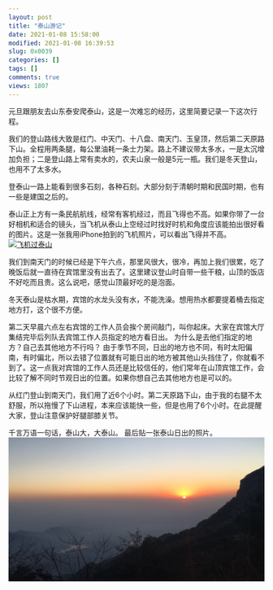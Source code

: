 ```yaml
---
layout: post
title: "泰山游记"
date: 2021-01-08 15:58:00
modified: 2021-01-08 16:39:53
slug: 0x0039
categories: []
tags: []
comments: true
views: 1807
---
```

元旦跟朋友去山东泰安爬泰山，这是一次难忘的经历，这里简要记录一下这次行程。
<!--more-->
我们的登山路线大致是红门、中天门、十八盘、南天门、玉皇顶，然后第二天原路下山。全程用两条腿，每公里油耗一条士力架。路上不建议带太多水，一是太沉增加负担；二是登山路上常有卖水的，农夫山泉一般是5元一瓶。我们是冬天登山，也用不了太多水。

登泰山一路上能看到很多石刻，各种石刻。大部分刻于清朝时期和民国时期，也有一些是建国之后的。

泰山正上方有一条民航航线，经常有客机经过，而且飞得也不高。如果你带了一台好相机和适合的镜头，当飞机从泰山上空经过时找好时机和角度应该能拍出很好看的图片。这是一张我用iPhone拍到的飞机照片，可以看出飞得并不高。
[![飞机过泰山](/img/0039/0039-0.png "飞机过泰山")](/img/0039/0039-0.png "飞机过泰山")

我们到南天门的时候已经是下午六点，那里风很大，很冷，再加上我们很累，吃了晚饭后就一直待在宾馆里没有出去了。这里建议登山时自带一些干粮，山顶的饭店不好吃而且贵。这么说吧，感觉山顶最好吃的是泡面。

冬天泰山是枯水期，宾馆的水龙头没有水，不能洗澡。想用热水都要提着桶去指定地方打，这个很不方便。

第二天早晨六点左右宾馆的工作人员会挨个房间敲门，叫你起床。大家在宾馆大厅集结完毕后列队去宾馆工作人员指定的地方看日出。
为什么是去他们指定的地方？自己去其他地方不行吗？
由于季节不同，日出的地方也不同，有时太阳偏南，有时偏北，所以去错了位置就有可能日出的地方被其他山头挡住了，你就看不到了。这一点我对宾馆的工作人员还是比较信任的，他们常年在山顶宾馆工作，会比较了解不同时节观日出的位置。如果你想自己去其他地方也是可以的。

从红门登山到南天门，我们用了近6个小时。第二天原路下山，由于我的右腿不太舒服，所以拖慢了下山进程，本来应该能快一些，但是也用了6个小时。在此提醒大家，登山注意保护好腿部膝关节。

千言万语一句话，泰山大，大泰山。
最后贴一张泰山日出的照片。
[![泰山日出](/img/0039/0039-1.png "泰山日出")](/img/0039/0039-1.png "泰山日出")
